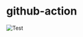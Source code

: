 # github-action

![Test](https://github.com/mohammadrezaeicode/github-action/actions/workflows/build.yml/badge.svg)